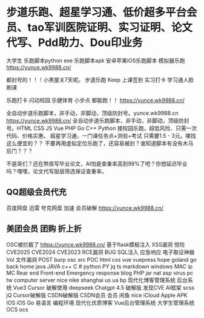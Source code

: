 # 步道乐跑、超星学习通、低价超多平台会员、tao军训医院证明、实习证明、论文代写、Pdd助力、Dou印业务
大学生
乐跑脚本python exe
乐跑脚本apk
安卓苹果iOS乐跑脚本 模拟器乐跑
https://yunce.wk9988.cn/

都封号的！！！小黑屋关7天呢。
步道乐跑 Keep
上课签到 实习打卡 学习通人脸刷课

乐跑打卡 闪动校园 乐健体育 小步点 都能跑！！
https://yunce.wk9988.cn/

全自动步道乐跑脚本，非手动，非脚动，顶级防封号。yunce.wk9988.cn
https://yunce.wk9988.cn/
全自动步道乐跑脚本，非手动，非脚动，顶级防封号。HTML CSS JS Vue PHP Go C++ Python 接校园乐跑，超低风险、只需一次代码、价格实惠。
超星学习通，一门课任务点+测验+考试 只需要1.5 - 3元。哪找这么便宜的？？
不要再用虚拟定位乐跑了，还容易被封？谁知道脚本有没有木马后门？？？

不是哥们？还在熬夜写毕业论文，AI怕是查重率高到99%了吧？你想延迟毕业吗？嘿嘿，论文代写层层筛选保证查重率。

## QQ超级会员代充
百度网盘 迅雷 夸克网盘 加速 会员破解
https://yunce.wk9988.cn/

## 美团会员 团购 折上折

OSC被拦截了
https://yunce.wk9988.cn/
基于flask模板注入 XSS漏洞 惊险CVE2025 CVE2024 CVE2023 RCE漏洞 BUG SQL注入 应急响应 电子取证神器 Vol 文件漏洞 POST burp osc src POC
html css vue vuepress hope goland go back home java JAVA c++ C # python PY jq ts markdown windows MAC ip MC Rear end Front-end Emergency response blog PHP jar nat asp virus pc tw computer server nice nike shanghai us ua bp 现代化博客管理系统 后台系统 Vue3 Cursor 破解使用 deepseek Chatgpt 4.5 破解版 发现CVE AI框架 scss jQ Cursor破解版 CSDN破解版 CSDN会员 会员 闲鱼 nice iCloud Apple APK IOS iOS Go 易语言 编程环境 现代化优质博客 Vue后台管理系统 大学生管理系统 OCS ocs
